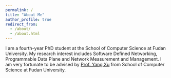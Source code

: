 ```yaml
---
permalink: /
title: "About Me"
author_profile: true
redirect_from: 
  - /about/
  - /about.html
---
```



I am a fourth-year PhD student at the School of Computer Science at Fudan University. My research interest includes Software Defined Networking, Programmable Data Plane and Network Measurement and Management. I am very fortunate to be advised by [Prof. Yang Xu](https://yangxu.info/) from School of Computer Science at Fudan University.

